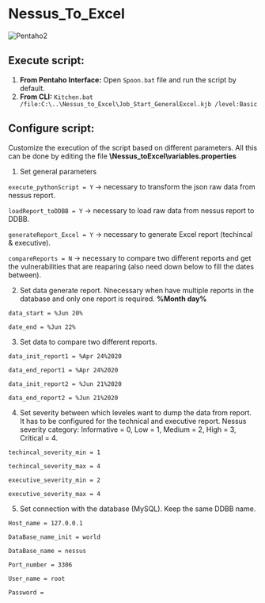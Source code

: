 # Nessus_To_Excel

![Pentaho2](https://user-images.githubusercontent.com/51793648/114426147-0c72bb00-9bba-11eb-8f21-7f20166c9c3b.png)

**Execute script:**
------------------------
1. **From Pentaho Interface:** Open `Spoon.bat` file and run the script by default.
2. **From CLI:** `Kitchen.bat /file:C:\..\Nessus_to_Excel\Job_Start_GeneralExcel.kjb /level:Basic`


**Configure script:**
------------------------
Customize the execution of the script based on different parameters. 
All this can be done by editing the file **\Nessus_toExcel\variables.properties**
1. Set general parameters

`execute_pythonScript = Y` -> necessary to transform the json raw data from nessus report.

`loadReport_toDDBB = Y` -> necessary to load raw data from nessus report to DDBB.

`generateReport_Excel = Y` -> necessary to generate Excel report (techincal & executive).

`compareReports = N` -> necessary to compare two different reports and get the vulnerabilities that are reaparing (also need down below to fill the dates between).


2. Set data generate report. Nnecessary when have multiple reports in the database and only one report is required. **%Month day%**

`data_start = %Jun 20%`

`date_end = %Jun 22%`

3. Set data to compare two different reports.

`data_init_report1 = %Apr 24%2020`

`data_end_report1 = %Apr 24%2020`

`data_init_report2 = %Jun 21%2020`

`data_end_report2 = %Jun 21%2020`

4. Set severity between which leveles want to dump the data from report. It has to be configured for the technical and executive report. Nessus severity category: Informative = 0, Low = 1, Medium = 2, High = 3, Critical = 4.

`techincal_severity_min = 1`

`techincal_severity_max = 4`

`executive_severity_min = 2`

`executive_severity_max = 4`

5. Set connection with the database (MySQL). Keep the same DDBB name.

`Host_name = 127.0.0.1`

`DataBase_name_init = world`

`DataBase_name = nessus`

`Port_number = 3306`

`User_name = root`

`Password = `

